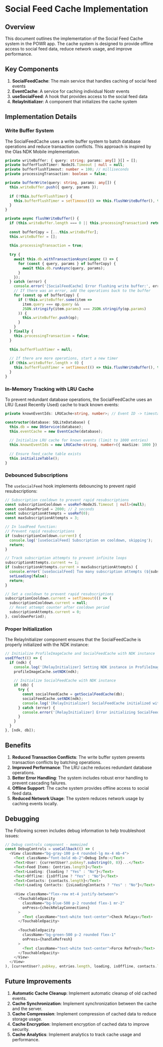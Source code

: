 # Social Feed Cache Implementation

## Overview

This document outlines the implementation of the Social Feed Cache system in the POWR app. The cache system is designed to provide offline access to social feed data, reduce network usage, and improve performance.

## Key Components

1. **SocialFeedCache**: The main service that handles caching of social feed events
2. **EventCache**: A service for caching individual Nostr events
3. **useSocialFeed**: A hook that provides access to the social feed data
4. **RelayInitializer**: A component that initializes the cache system

## Implementation Details

### Write Buffer System

The SocialFeedCache uses a write buffer system to batch database operations and reduce transaction conflicts. This approach is inspired by the Olas NDK Mobile implementation.

```typescript
private writeBuffer: { query: string; params: any[] }[] = [];
private bufferFlushTimer: NodeJS.Timeout | null = null;
private bufferFlushTimeout: number = 100; // milliseconds
private processingTransaction: boolean = false;

private bufferWrite(query: string, params: any[]) {
  this.writeBuffer.push({ query, params });
  
  if (!this.bufferFlushTimer) {
    this.bufferFlushTimer = setTimeout(() => this.flushWriteBuffer(), this.bufferFlushTimeout);
  }
}

private async flushWriteBuffer() {
  if (this.writeBuffer.length === 0 || this.processingTransaction) return;
  
  const bufferCopy = [...this.writeBuffer];
  this.writeBuffer = [];
  
  this.processingTransaction = true;
  
  try {
    await this.db.withTransactionAsync(async () => {
      for (const { query, params } of bufferCopy) {
        await this.db.runAsync(query, params);
      }
    });
  } catch (error) {
    console.error('[SocialFeedCache] Error flushing write buffer:', error);
    // If there was an error, add the operations back to the buffer
    for (const op of bufferCopy) {
      if (!this.writeBuffer.some(item => 
        item.query === op.query && 
        JSON.stringify(item.params) === JSON.stringify(op.params)
      )) {
        this.writeBuffer.push(op);
      }
    }
  } finally {
    this.processingTransaction = false;
  }
  
  this.bufferFlushTimer = null;
  
  // If there are more operations, start a new timer
  if (this.writeBuffer.length > 0) {
    this.bufferFlushTimer = setTimeout(() => this.flushWriteBuffer(), this.bufferFlushTimeout);
  }
}
```

### In-Memory Tracking with LRU Cache

To prevent redundant database operations, the SocialFeedCache uses an LRU (Least Recently Used) cache to track known events:

```typescript
private knownEventIds: LRUCache<string, number>; // Event ID -> timestamp

constructor(database: SQLiteDatabase) {
  this.db = new DbService(database);
  this.eventCache = new EventCache(database);
  
  // Initialize LRU cache for known events (limit to 1000 entries)
  this.knownEventIds = new LRUCache<string, number>({ maxSize: 1000 });
  
  // Ensure feed_cache table exists
  this.initializeTable();
}
```

### Debounced Subscriptions

The `useSocialFeed` hook implements debouncing to prevent rapid resubscriptions:

```typescript
// Subscription cooldown to prevent rapid resubscriptions
const subscriptionCooldown = useRef<NodeJS.Timeout | null>(null);
const cooldownPeriod = 2000; // 2 seconds
const subscriptionAttempts = useRef(0);
const maxSubscriptionAttempts = 3;

// In loadFeed function:
// Prevent rapid resubscriptions
if (subscriptionCooldown.current) {
  console.log('[useSocialFeed] Subscription on cooldown, skipping');
  return;
}

// Track subscription attempts to prevent infinite loops
subscriptionAttempts.current += 1;
if (subscriptionAttempts.current > maxSubscriptionAttempts) {
  console.error(`[useSocialFeed] Too many subscription attempts (${subscriptionAttempts.current}), giving up`);
  setLoading(false);
  return;
}

// Set a cooldown to prevent rapid resubscriptions
subscriptionCooldown.current = setTimeout(() => {
  subscriptionCooldown.current = null;
  // Reset attempt counter after cooldown period
  subscriptionAttempts.current = 0;
}, cooldownPeriod);
```

### Proper Initialization

The RelayInitializer component ensures that the SocialFeedCache is properly initialized with the NDK instance:

```typescript
// Initialize ProfileImageCache and SocialFeedCache with NDK instance
useEffect(() => {
  if (ndk) {
    console.log('[RelayInitializer] Setting NDK instance in ProfileImageCache');
    profileImageCache.setNDK(ndk);
    
    // Initialize SocialFeedCache with NDK instance
    if (db) {
      try {
        const socialFeedCache = getSocialFeedCache(db);
        socialFeedCache.setNDK(ndk);
        console.log('[RelayInitializer] SocialFeedCache initialized with NDK');
      } catch (error) {
        console.error('[RelayInitializer] Error initializing SocialFeedCache:', error);
      }
    }
  }
}, [ndk, db]);
```

## Benefits

1. **Reduced Transaction Conflicts**: The write buffer system prevents transaction conflicts by batching operations.
2. **Improved Performance**: The LRU cache reduces redundant database operations.
3. **Better Error Handling**: The system includes robust error handling to prevent cascading failures.
4. **Offline Support**: The cache system provides offline access to social feed data.
5. **Reduced Network Usage**: The system reduces network usage by caching events locally.

## Debugging

The Following screen includes debug information to help troubleshoot issues:

```typescript
// Debug controls component - memoized
const DebugControls = useCallback(() => (
  <View className="bg-gray-100 p-4 rounded-lg mx-4 mb-4">
    <Text className="font-bold mb-2">Debug Info:</Text>
    <Text>User: {currentUser?.pubkey?.substring(0, 8)}...</Text>
    <Text>Feed Items: {entries.length}</Text>
    <Text>Loading: {loading ? "Yes" : "No"}</Text>
    <Text>Offline: {isOffline ? "Yes" : "No"}</Text>
    <Text>Contacts: {contacts.length}</Text>
    <Text>Loading Contacts: {isLoadingContacts ? "Yes" : "No"}</Text>
    
    <View className="flex-row mt-4 justify-between">
      <TouchableOpacity 
        className="bg-blue-500 p-2 rounded flex-1 mr-2"
        onPress={checkRelayConnections}
      >
        <Text className="text-white text-center">Check Relays</Text>
      </TouchableOpacity>
      
      <TouchableOpacity 
        className="bg-green-500 p-2 rounded flex-1"
        onPress={handleRefresh}
      >
        <Text className="text-white text-center">Force Refresh</Text>
      </TouchableOpacity>
    </View>
  </View>
), [currentUser?.pubkey, entries.length, loading, isOffline, contacts.length, isLoadingContacts, checkRelayConnections, handleRefresh]);
```

## Future Improvements

1. **Automatic Cache Cleanup**: Implement automatic cleanup of old cached events.
2. **Cache Synchronization**: Implement synchronization between the cache and the server.
3. **Cache Compression**: Implement compression of cached data to reduce storage usage.
4. **Cache Encryption**: Implement encryption of cached data to improve security.
5. **Cache Analytics**: Implement analytics to track cache usage and performance.
